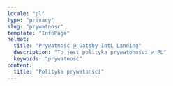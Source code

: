 ```yaml
---
locale: "pl"
type: "privacy"
slug: "prywatnosc"
template: "InfoPage"
helmet:
  title: "Prywatność @ Gatsby IntL Landing"
  description: "To jest polityka prywatoności w PL"
  keywords: "prywatność"
content:
  title: "Polityka prywatonści"
---
```

